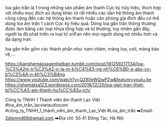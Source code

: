 loa gắn trần là 1 trong những sản phẩm âm thanh Cực kỳ  hữu hiệu, thích hợp với nhiều mục đích sử dụng khác từ rất nhiều các dàn hệ thống âm thanh công cộng đến  các hệ thống âm thanh hoặc căn phòng gia đình đều có thể dùng loa âm trần 1 cách Cực kỳ hiệu quả.  Dòng loa gắn trần thông thường được làm bằng các loại nhựa tổng hợp và từ thường, tuy nhiên gần đây, người ta đã  phát triển ra loại từ oriFan nên mọi người dùng nó nhiều hơn và đa dạng hơn.

loa gắn trần gồm các thành phần như: nam châm, màng loa, coil, màng bảo vệ,...

https://banghemassagenhatban.tumblr.com/post/181259217134/loa-%C3%A2m-tr%C3%A2-n-la-m-b%C4%83-ng-nh%C6%B0-a-abs-co-b%C3%AA-n-kh%C3%B4ng <br />
https://www.youtube.com/watch?v=QZ80eWQwPZw&feature=youtu.be
https://ghematxa123.wordpress.com/2018/12/20/loa-gan-tran-thiet-bi%CC%A3-am-thanh-hu%CC%83u-ich/


Công ty TNHH 1 Thành viên âm thanh Lạc Việt
#loa_âm_trần_lacvietaudiocom
#công_ty_TNHH_1_thành_viên_âm_thanh_Lạc_Việt
#Loa_âm_trần
➡️Email: 2diemnd68@gmail.com
➡️Địa chỉ: Số 41 Đông Tác, Hà Nội
